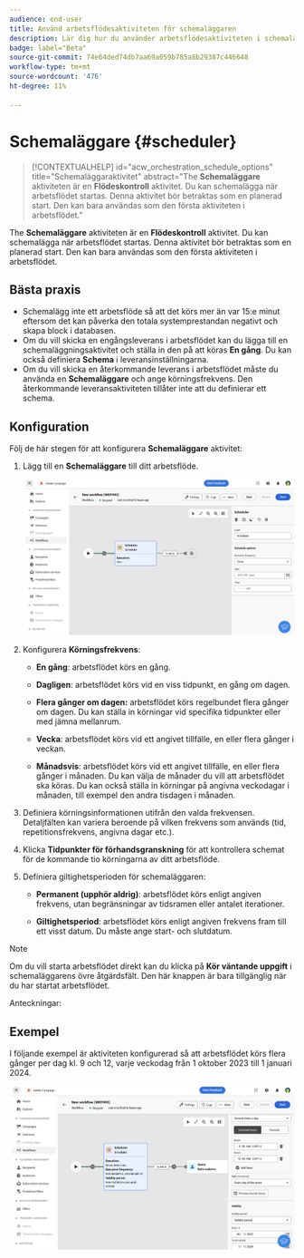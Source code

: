```yaml
---
audience: end-user
title: Använd arbetsflödesaktiviteten för schemaläggaren
description: Lär dig hur du använder arbetsflödesaktiviteten i schemaläggaren
badge: label="Beta"
source-git-commit: 74e64ded74db7aa69a059b785a8b29387c446648
workflow-type: tm+mt
source-wordcount: '476'
ht-degree: 11%

---
```



# Schemaläggare {#scheduler}


>[!CONTEXTUALHELP]
>id="acw_orchestration_schedule_options"
>title="Schemaläggaraktivitet"
>abstract="The **Schemaläggare** aktiviteten är en **Flödeskontroll** aktivitet. Du kan schemalägga när arbetsflödet startas. Denna aktivitet bör betraktas som en planerad start. Den kan bara användas som den första aktiviteten i arbetsflödet."


The **Schemaläggare** aktiviteten är en **Flödeskontroll** aktivitet. Du kan schemalägga när arbetsflödet startas. Denna aktivitet bör betraktas som en planerad start. Den kan bara användas som den första aktiviteten i arbetsflödet.

## Bästa praxis

* Schemalägg inte ett arbetsflöde så att det körs mer än var 15:e minut eftersom det kan påverka den totala systemprestandan negativt och skapa block i databasen.
* Om du vill skicka en engångsleverans i arbetsflödet kan du lägga till en schemaläggningsaktivitet och ställa in den på att köras **En gång**. Du kan också definiera **Schema** i leveransinställningarna.
* Om du vill skicka en återkommande leverans i arbetsflödet måste du använda en **Schemaläggare** och ange körningsfrekvens. Den återkommande leveransaktiviteten tillåter inte att du definierar ett schema.

## Konfiguration


Följ de här stegen för att konfigurera **Schemaläggare** aktivitet:

1. Lägg till en **Schemaläggare** till ditt arbetsflöde.

   ![](../assets/workflow-scheduler.png)

1. Konfigurera **Körningsfrekvens**:

   * **En gång**: arbetsflödet körs en gång.

   * **Dagligen**: arbetsflödet körs vid en viss tidpunkt, en gång om dagen.

   * **Flera gånger om dagen:** arbetsflödet körs regelbundet flera gånger om dagen. Du kan ställa in körningar vid specifika tidpunkter eller med jämna mellanrum.

   * **Vecka**: arbetsflödet körs vid ett angivet tillfälle, en eller flera gånger i veckan.

   * **Månadsvis**: arbetsflödet körs vid ett angivet tillfälle, en eller flera gånger i månaden. Du kan välja de månader du vill att arbetsflödet ska köras.  Du kan också ställa in körningar på angivna veckodagar i månaden, till exempel den andra tisdagen i månaden.

1. Definiera körningsinformationen utifrån den valda frekvensen.  Detaljfälten kan variera beroende på vilken frekvens som används (tid, repetitionsfrekvens, angivna dagar etc.).

1. Klicka **Tidpunkter för förhandsgranskning** för att kontrollera schemat för de kommande tio körningarna av ditt arbetsflöde.

1. Definiera giltighetsperioden för schemaläggaren:

   * **Permanent (upphör aldrig)**: arbetsflödet körs enligt angiven frekvens, utan begränsningar av tidsramen eller antalet iterationer.

   * **Giltighetsperiod**: arbetsflödet körs enligt angiven frekvens fram till ett visst datum. Du måste ange start- och slutdatum.

>[!NOTE]
>
>Om du vill starta arbetsflödet direkt kan du klicka på **Kör väntande uppgift** i schemaläggarens övre åtgärdsfält. Den här knappen är bara tillgänglig när du har startat arbetsflödet.

Anteckningar:


## Exempel

I följande exempel är aktiviteten konfigurerad så att arbetsflödet körs flera gånger per dag kl. 9 och 12, varje veckodag från 1 oktober 2023 till 1 januari 2024.

![](../assets/workflow-scheduler2.png)



